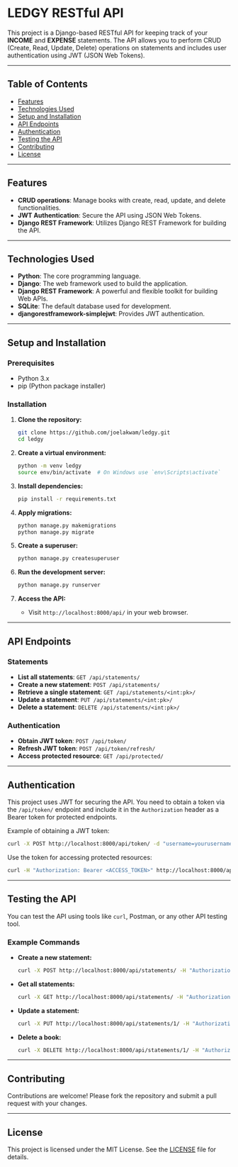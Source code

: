 # LEDGY RESTful API

This project is a Django-based RESTful API for keeping track of your **INCOME** and **EXPENSE** statements. The API allows you to perform CRUD (Create, Read, Update, Delete) operations on statements and includes user authentication using JWT (JSON Web Tokens).

---

## Table of Contents

- [Features](#features)
- [Technologies Used](#technologies-used)
- [Setup and Installation](#setup-and-installation)
- [API Endpoints](#api-endpoints)
- [Authentication](#authentication)
- [Testing the API](#testing-the-api)
- [Contributing](#contributing)
- [License](#license)

----

## Features

- **CRUD operations**: Manage books with create, read, update, and delete functionalities.
- **JWT Authentication**: Secure the API using JSON Web Tokens.
- **Django REST Framework**: Utilizes Django REST Framework for building the API.

---

## Technologies Used

- **Python**: The core programming language.
- **Django**: The web framework used to build the application.
- **Django REST Framework**: A powerful and flexible toolkit for building Web APIs.
- **SQLite**: The default database used for development.
- **djangorestframework-simplejwt**: Provides JWT authentication.

---

## Setup and Installation

### Prerequisites

- Python 3.x
- pip (Python package installer)

### Installation

1. **Clone the repository:**

   ```bash
   git clone https://github.com/joelakwam/ledgy.git
   cd ledgy
   ```

2. **Create a virtual environment:**

   ```bash
   python -m venv ledgy
   source env/bin/activate  # On Windows use `env\Scripts\activate`
   ```

3. **Install dependencies:**

   ```bash
   pip install -r requirements.txt
   ```

4. **Apply migrations:**

   ```bash
   python manage.py makemigrations
   python manage.py migrate
   ```

5. **Create a superuser:**

   ```bash
   python manage.py createsuperuser
   ```

6. **Run the development server:**

   ```bash
   python manage.py runserver
   ```

7. **Access the API:**
   - Visit `http://localhost:8000/api/` in your web browser.

----

## API Endpoints

### Statements

- **List all statements**: `GET /api/statements/`
- **Create a new statement**: `POST /api/statements/`
- **Retrieve a single statement**: `GET /api/statements/<int:pk>/`
- **Update a statement**: `PUT /api/statements/<int:pk>/`
- **Delete a statement**: `DELETE /api/statements/<int:pk>/`

### Authentication

- **Obtain JWT token**: `POST /api/token/`
- **Refresh JWT token**: `POST /api/token/refresh/`
- **Access protected resource**: `GET /api/protected/`

----

## Authentication

This project uses JWT for securing the API. You need to obtain a token via the `/api/token/` endpoint and include it in the `Authorization` header as a Bearer token for protected endpoints.

Example of obtaining a JWT token:
```bash
curl -X POST http://localhost:8000/api/token/ -d "username=yourusername" -d "password=yourpassword"
```

Use the token for accessing protected resources:
```bash
curl -H "Authorization: Bearer <ACCESS_TOKEN>" http://localhost:8000/api/protected/
```

----

## Testing the API

You can test the API using tools like `curl`, Postman, or any other API testing tool.

### Example Commands

- **Create a new statement:**
  ```bash
  curl -X POST http://localhost:8000/api/statements/ -H "Authorization: Bearer <ACCESS_TOKEN>" -d "title=Sample Title" -d "description=Test Description"
  ```

- **Get all statements:**
  ```bash
  curl -X GET http://localhost:8000/api/statements/ -H "Authorization: Bearer <ACCESS_TOKEN>"
  ```

- **Update a statement:**
  ```bash
  curl -X PUT http://localhost:8000/api/statements/1/ -H "Authorization: Bearer <ACCESS_TOKEN>" -d "title=Updated Title"
  ```

- **Delete a book:**
  ```bash
  curl -X DELETE http://localhost:8000/api/statements/1/ -H "Authorization: Bearer <ACCESS_TOKEN>"
  ```

----
## Contributing

Contributions are welcome! Please fork the repository and submit a pull request with your changes.

----

## License

This project is licensed under the MIT License. See the [LICENSE](LICENSE) file for details.

